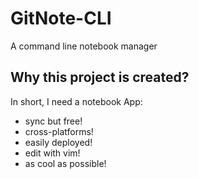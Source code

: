 # GitNote-CLI
A command line notebook manager

## Why this project is created?
In short, I need a notebook App:
 - sync but free!
 - cross-platforms!
 - easily deployed!
 - edit with vim!
 - as cool as possible!
